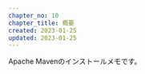 ```yaml
---
chapter_no: 10
chapter_title: 概要
created: 2023-01-25
updated: 2023-01-25
---
```

Apache Mavenのインストールメモです。
